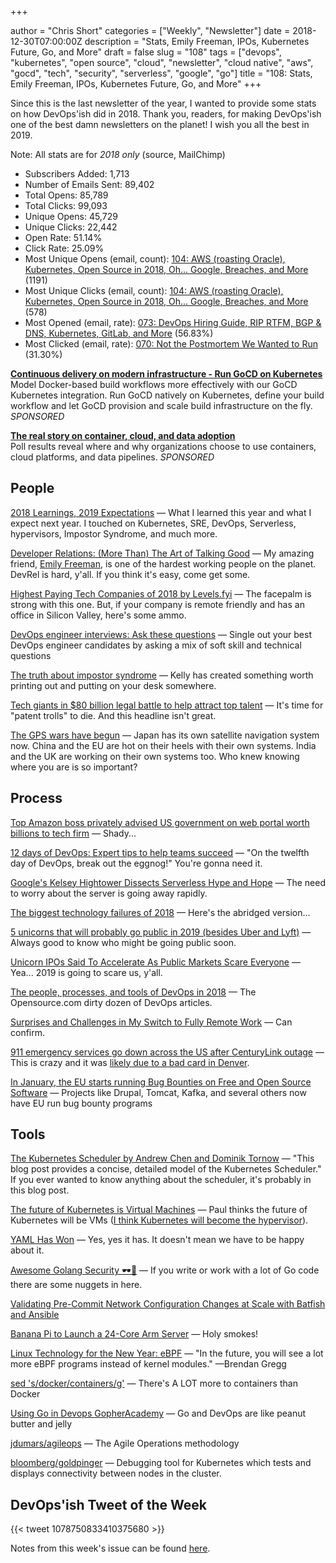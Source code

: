 +++

author = "Chris Short"
categories = ["Weekly", "Newsletter"]
date = 2018-12-30T07:00:00Z
description = "Stats, Emily Freeman, IPOs, Kubernetes Future, Go, and More"
draft = false
slug = "108"
tags = ["devops", "kubernetes", "open source", "cloud", "newsletter", "cloud native", "aws", "gocd", "tech", "security", "serverless", "google", "go"]
title = "108: Stats, Emily Freeman, IPOs, Kubernetes Future, Go, and More"
+++

Since this is the last newsletter of the year, I wanted to provide some stats on how DevOps'ish did in 2018. Thank you, readers, for making DevOps'ish one of the best damn newsletters on the planet! I wish you all the best in 2019.

Note: All stats are for *2018 only* (source, MailChimp)

* Subscribers Added: 1,713
* Number of Emails Sent: 89,402
* Total Opens: 85,789
* Total Clicks: 99,093
* Unique Opens: 45,729
* Unique Clicks: 22,442
* Open Rate: 51.14%
* Click Rate: 25.09%
* Most Unique Opens (email, count): [104: AWS (roasting Oracle), Kubernetes, Open Source in 2018, Oh... Google, Breaches, and More](https://devopsish.com/104/) (1191)
* Most Unique Clicks (email, count): [104: AWS (roasting Oracle), Kubernetes, Open Source in 2018, Oh... Google, Breaches, and More](https://devopsish.com/104/) (578)
* Most Opened (email, rate): [073: DevOps Hiring Guide, RIP RTFM, BGP & DNS, Kubernetes, GitLab, and More](https://devopsish.com/073/) (56.83%)
* Most Clicked (email, rate): [070: Not the Postmortem We Wanted to Run](https://devopsish.com/070/) (31.30%)

[**Continuous delivery on modern infrastructure - Run GoCD on Kubernetes**](https://www.gocd.org/kubernetes)  
Model Docker-based build workflows more effectively with our GoCD Kubernetes integration. Run GoCD natively on Kubernetes, define your build workflow and let GoCD provision and scale build infrastructure on the fly. *SPONSORED*

[**The real story on container, cloud, and data adoption**](https://www.oreilly.com/pub/cpc/175842)  
Poll results reveal where and why organizations choose to use containers, cloud platforms, and data pipelines. *SPONSORED*


## People

[2018 Learnings, 2019 Expectations](https://chrisshort.net/2018-learnings-2019-expectations/) — What I learned this year and what I expect next year. I touched on Kubernetes, SRE, DevOps, Serverless, hypervisors, Impostor Syndrome, and much more.

[Developer Relations: (More Than) The Art of Talking Good](https://emilyfreeman.io/blog/developer-relations-more-than-the-art-of-talking-good) — My amazing friend, [Emily Freeman](https://emilyfreeman.io/), is one of the hardest working people on the planet. DevRel is hard, y'all. If you think it's easy, come get some.

[Highest Paying Tech Companies of 2018 by Levels.fyi](https://www.levels.fyi/2018/) — The facepalm is strong with this one. But, if your company is remote friendly and has an office in Silicon Valley, here's some ammo.

[DevOps engineer interviews: Ask these questions](https://enterprisersproject.com/article/2018/12/hiring-devops-engineer-ask-these-questions) — Single out your best DevOps engineer candidates by asking a mix of soft skill and technical questions

[The truth about impostor syndrome](https://dev.to/kelly/the-truth-about-impostor-syndrome-165h) — Kelly has created something worth printing out and putting on your desk somewhere.

[Tech giants in $80 billion legal battle to help attract top talent](https://www.cnbc.com/2018/12/26/tech-giants-in-80-billion-legal-battle-to-help-attract-top-talent.html) — It's time for "patent trolls" to die. And this headline isn't great.

[The GPS wars have begun](https://techcrunch.com/2018/12/21/the-gps-wars-have-begun/) — Japan has its own satellite navigation system now. China and the EU are hot on their heels with their own systems. India and the UK are working on their own systems too. Who knew knowing where you are is so important?

## Process

[Top Amazon boss privately advised US government on web portal worth billions to tech firm](https://www.theguardian.com/technology/2018/dec/26/amazon-anne-rung-government-services-authority) — Shady...

[12 days of DevOps: Expert tips to help teams succeed](https://enterprisersproject.com/article/2018/12/12-days-devops-expert-tips-how-help-teams-succeed) — "On the twelfth day of DevOps, break out the eggnog!" You're gonna need it.

[Google's Kelsey Hightower Dissects Serverless Hype and Hope](https://thenewstack.io/googles-kelsey-hightower-dissects-serverless-hype-and-hope/) — The need to worry about the server is going away rapidly.

[The biggest technology failures of 2018](https://www.technologyreview.com/s/612646/the-biggest-technology-failures-of-2018/) — Here's the abridged version...

[5 unicorns that will probably go public in 2019 (besides Uber and Lyft)](https://techcrunch.com/2018/12/23/5-unicorns-that-will-probably-go-public-in-2019-besides-uber-and-lyft/) — Always good to know who might be going public soon.

[Unicorn IPOs Said To Accelerate As Public Markets Scare Everyone](https://news.crunchbase.com/news/unicorn-ipos-said-to-accelerate-as-public-markets-scare-everyone/) — Yea... 2019 is going to scare us, y'all.

[The people, processes, and tools of DevOps in 2018](https://opensource.com/article/18/12/top-devops) — The Opensource.com dirty dozen of DevOps articles.

[Surprises and Challenges in My Switch to Fully Remote Work](https://auth0.com/blog/surprises-in-my-switch-to-remote-work/) — Can confirm.

[911 emergency services go down across the US after CenturyLink outage](https://techcrunch.com/2018/12/28/911-service-outage-centurylink/) — This is crazy and it was [likely due to a bad card in Denver](https://www.geekwire.com/2018/report-huge-centurylink-outage-caused-bad-networking-card-colorado/).

[In January, the EU starts running Bug Bounties on Free and Open Source Software](https://juliareda.eu/2018/12/eu-fossa-bug-bounties/) — Projects like Drupal, Tomcat, Kafka, and several others now have EU run bug bounty programs

## Tools

[The Kubernetes Scheduler by Andrew Chen and Dominik Tornow](https://medium.com/@dominik.tornow/the-kubernetes-scheduler-cd429abac02f) — "This blog post provides a concise, detailed model of the Kubernetes Scheduler." If you ever wanted to know anything about the scheduler, it's probably in this blog post.

[The future of Kubernetes is Virtual Machines](https://tech.paulcz.net/blog/future-of-kubernetes-is-virtual-machines/) — Paul thinks the future of Kubernetes will be VMs ([I think Kubernetes will become the hypervisor](https://chrisshort.net/2018-learnings-2019-expectations/)).

[YAML Has Won](https://medium.com/@robmuh/yaml-has-won-ba5dae37e740) — Yes, yes it has. It doesn't mean we have to be happy about it.

[Awesome Golang Security 🕶🔐](https://dev.to/streichsbaer/awesome-golang-security--4d7) — If you write or work with a lot of Go code there are some nuggets in here.

[Validating Pre-Commit Network Configuration Changes at Scale with Batfish and Ansible](https://www.ansible.com/resources/webinars-training/validating-pre-commit-network-configuration-changes-at-scale-with-batfish-ansible)

[Banana Pi to Launch a 24-Core Arm Server](https://www.cnx-software.com/2018/12/26/banana-pi-24-core-arm-server/) — Holy smokes!

[Linux Technology for the New Year: eBPF](https://thenewstack.io/linux-technology-for-the-new-year-ebpf/) — "In the future, you will see a lot more eBPF programs instead of kernel modules." —Brendan Gregg

[sed 's/docker/containers/g'](https://opensource.com/article/18/12/sed-sdockercontainersg) — There's A LOT more to containers than Docker

[Using Go in Devops GopherAcademy](https://blog.gopheracademy.com/advent-2018/go-devops/) — Go and DevOps are like peanut butter and jelly

[jdumars/agileops](https://github.com/jdumars/agileops) — The Agile Operations methodology

[bloomberg/goldpinger](https://github.com/bloomberg/goldpinger) — Debugging tool for Kubernetes which tests and displays connectivity between nodes in the cluster.

## DevOps'ish Tweet of the Week

{{< tweet 1078750833410375680 >}}

Notes from this week's issue can be found [here](./notes/).
